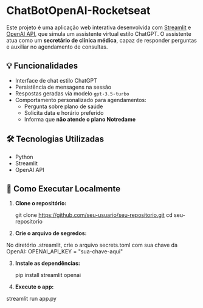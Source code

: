 # ChatBotOpenAI-Rocketseat

Este projeto é uma aplicação web interativa desenvolvida com [Streamlit](https://streamlit.io/) e [OpenAI API](https://platform.openai.com/docs), que simula um assistente virtual estilo ChatGPT. O assistente atua como um **secretário de clínica médica**, capaz de responder perguntas e auxiliar no agendamento de consultas.

## 💡 Funcionalidades

- Interface de chat estilo ChatGPT
- Persistência de mensagens na sessão
- Respostas geradas via modelo `gpt-3.5-turbo`
- Comportamento personalizado para agendamentos:
  - Pergunta sobre plano de saúde
  - Solicita data e horário preferido
  - Informa que **não atende o plano Notredame**

## 🛠️ Tecnologias Utilizadas

- Python
- Streamlit
- OpenAI API

## 🚀 Como Executar Localmente

1. **Clone o repositório:**

   git clone https://github.com/seu-usuario/seu-repositorio.git
   cd seu-repositorio

2. **Crie o arquivo de segredos:**

  No diretório .streamlit, crie o arquivo secrets.toml com sua chave da OpenAI:
  OPENAI_API_KEY = "sua-chave-aqui"

3. **Instale as dependências:**

   pip install streamlit openai

5. **Execute o app:**

  streamlit run app.py
